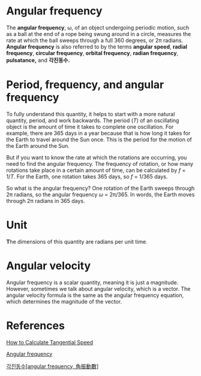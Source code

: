 # Angular frequency

The **angular frequency**, ω, of an object undergoing periodic motion, such as a ball at the end of a rope being swung around in a circle, measures the rate at which the ball sweeps through a full 360 degrees, or 2π radians. **Angular frequency** is also referred to by the terms **angular speed**, **radial frequency**, **circular frequency**, **orbital frequency**, **radian frequency**, **pulsatance,** and **각진동수.**

# Period, frequency, and angular frequency

To fully understand this quantity, it helps to start with a more natural quantity, period, and work backwards. The period (*T*) of an oscillating object is the amount of time it takes to complete one oscillation. For example, there are 365 days in a year because that is how long it takes for the Earth to travel around the Sun once. This is the period for the motion of the Earth around the Sun.

But if you want to know the rate at which the rotations are occurring, you need to find the angular frequency. The frequency of rotation, or how many rotations take place in a certain amount of time, can be calculated by *f* = 1/*T*. For the Earth, one rotation takes 365 days, so *f* = 1/365 days.

So what is the angular frequency? One rotation of the Earth sweeps through 2π radians, so the angular frequency *ω* = 2π/365. In words, the Earth moves through 2π radians in 365 days.

# Unit

**T**he dimensions of this quantity are radians per unit time.

# Angular velocity

Angular frequency is a scalar quantity, meaning it is just a magnitude. However, sometimes we talk about angular velocity, which is a vector. The angular velocity formula is the same as the angular frequency equation, which determines the magnitude of the vector.

# References

[How to Calculate Tangential Speed](https://sciencing.com/calculate-tangential-speed-8532530.html)

[Angular frequency](https://en.wikipedia.org/wiki/Angular_frequency)

[각진동수[angular frequency, 角振動數]](https://www.scienceall.com/%EA%B0%81%EC%A7%84%EB%8F%99%EC%88%98angular-frequency-%E8%A7%92%E6%8C%AF%E5%8B%95%E6%95%B8/)